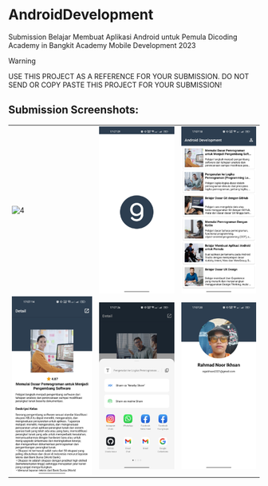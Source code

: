 # AndroidDevelopment
Submission Belajar Membuat Aplikasi Android untuk Pemula Dicoding Academy in Bangkit Academy Mobile Development 2023

> [!Warning]
> USE THIS PROJECT AS A REFERENCE FOR YOUR SUBMISSION. DO NOT SEND OR COPY PASTE THIS PROJECT FOR YOUR SUBMISSION!

## Submission Screenshots: 
<table>
    <tr>
        <td><img src="screenshot/experience.gif" align="center" alt="4"</td>
        <td><img src="screenshot/splashrecycler.jpg" align="center" alt="4"</td>
        <td><img src="screenshot/recycler.jpg" align="center" alt="4"</td>
    </tr>
    <tr>
        <td><img src="screenshot/detailrecycler.jpg" align="center" alt="4"</td>
        <td><img src="screenshot/share.jpg" align="center" alt="4"</td>
        <td><img src="screenshot/profil.jpg" align="center" alt="4"</td>
    </tr>
<table>
